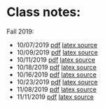 # Class notes:

Fall 2019:

- 10/07/2019  [pdf](notes_10-07-2019.pdf) [latex source](notes_10-07-2019.tex)
- 10/09/2019  [pdf](notes_10-09-2019.pdf) [latex source](notes_10-09-2019.tex)
- 10/11/2019  [pdf](notes_10-11-2019.pdf) [latex source](notes_10-11-2019.tex)
- 10/18/2019  [pdf](notes_10-18-2019.pdf) [latex source](notes_10-18-2019.tex)
- 10/16/2019  [pdf](notes_10-16-2019.pdf) [latex source](notes_10-16-2019.tex)
- 10/23/2019  [pdf](notes_10-23-2019.pdf) [latex source](notes_10-23-2019.tex)
- 11/08/2019  [pdf](notes_11-08-2019.pdf) [latex source](notes_11-08-2019.tex)
- 11/11/2019  [pdf](notes_11-11-2019.pdf) [latex source](notes_11-11-2019.tex)

